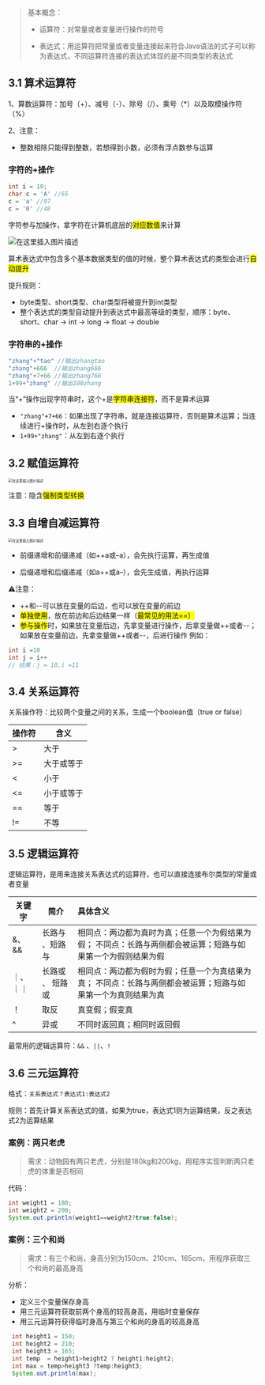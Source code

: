 > 基本概念：
> - 运算符：对常量或者变量进行操作的符号
> 
> - 表达式：用运算符把常量或者变量连接起来符合Java语法的式子可以称为表达式，不同运算符连接的表达式体现的是不同类型的表达式

## 3.1 算术运算符
1、算数运算符：加号（+）、减号（-）、除号（/）、乘号（*）以及取模操作符（%）

2、注意：
- 整数相除只能得到整数，若想得到小数，必须有浮点数参与运算

### 字符的+操作

```java
int i = 10;
char c = 'A' //65
c = 'a' //97
c = '0' //48
```
字符参与加操作，拿字符在计算机底层的<span style="background: yellow;">对应数值</span>来计算

![在这里插入图片描述](https://img-blog.csdnimg.cn/20210308164511281.png)

算术表达式中包含多个基本数据类型的值的时候，整个算术表达式的类型会进行<span style="background: yellow;">自动提升</span>

提升规则：
- byte类型、short类型、char类型将被提升到int类型
- 整个表达式的类型自动提升到表达式中最高等级的类型，顺序：byte、short、char -> int -> long -> float -> double

### 字符串的+操作

```java
"zhang"+"tao" //输出zhangtao
"zhang"+666  //输出zhang666
"zhang"+7+66 //输出zhang766
1+99+"zhang" //输出100zhang
```
当“+”操作出现字符串时，这个+是<span style="background: yellow;">字符串连接符</span>，而不是算术运算
- `"zhang"+7+66`：如果出现了字符串，就是连接运算符，否则是算术运算；当连续进行+操作时，从左到右逐个执行
- `1+99+"zhang"`：从左到右逐个执行

## 3.2 赋值运算符

<img src="https://img-blog.csdnimg.cn/20210308170457637.png?x-oss-process=image/watermark,type_ZmFuZ3poZW5naGVpdGk,shadow_10,text_aHR0cHM6Ly9ibG9nLmNzZG4ubmV0L3FxXzQ1NjUwODk5,size_16,color_FFFFFF,t_70" alt="在这里插入图片描述" style="zoom:50%;" />

注意：隐含<span style="background: yellow;">强制类型转换</span>

## 3.3 自增自减运算符

<img src="https://img-blog.csdnimg.cn/20210308170530678.png?x-oss-process=image/watermark,type_ZmFuZ3poZW5naGVpdGk,shadow_10,text_aHR0cHM6Ly9ibG9nLmNzZG4ubmV0L3FxXzQ1NjUwODk5,size_16,color_FFFFFF,t_70" alt="在这里插入图片描述" style="zoom:50%;" />


- 前缀递增和前缀递减（如++a或–a），会先执行运算，再生成值

- 后缀递增和后缀递减（如a++或a–），会先生成值，再执行运算

⚠️注意：
- ++和--可以放在变量的后边，也可以放在变量的前边
- <span style="background: yellow;">单独使用</span>，放在前边和后边结果一样（<span style="background: yellow;">最常见的用法==）
- <span style="background: yellow;">参与操作</span>时，如果放在变量后边，先拿变量进行操作，后拿变量做++或者--；如果放在变量前边，先拿变量做++或者--，后进行操作
例如：
```java
int i =10
int j = i++ 
// 结果：j = 10,i =11
```
## 3.4 关系运算符
关系操作符：比较两个变量之间的关系，生成一个boolean值（true or false）

| 操作符 | 含义       |
| ------ | ---------- |
| >      | 大于       |
| >=     | 大于或等于 |
| <      | 小于       |
| <=     | 小于或等于 |
| ==     | 等于       |
| !=     | 不等       |

## 3.5 逻辑运算符

逻辑运算符，是用来连接关系表达式的运算符，也可以直接连接布尔类型的常量或者变量

| 关键字     | 简介             | 具体含义                                                     |
| ---------- | ---------------- | :----------------------------------------------------------- |
| &、 &&  | 长路与 、短路与   | 相同点：两边都为真时为真；任意一个为假结果为假；     不同点：长路与两侧都会被运算；短路与如果第一个为假则结果为假 |
| ｜、｜｜ | 长路或  、 短路或 | 相同点：两边都为假时为假；任意一个为真结果为真；     不同点：长路与两侧都会被运算；短路与如果第一个为真则结果为真 |
| ！         | 取反             | 真变假；假变真                                               |
| ^          | 异或             | 不同时返回真；相同时返回假                                   |

最常用的逻辑运算符：`&&`	、`||`、`!`

## 3.6 三元运算符

格式：`关系表达式？表达式1:表达式2`

规则：首先计算关系表达式的值，如果为true，表达式1则为运算结果，反之表达式2为运算结果

### 案例：两只老虎

> 需求：动物园有两只老虎，分别是180kg和200kg，用程序实现判断两只老虎的体重是否相同

代码：
```java
int weight1 = 180;
int weight2 = 200;
System.out.println(weight1==weight2?true:false);
```
### 案例：三个和尚

> 需求：有三个和尚，身高分别为150cm、210cm、165cm，用程序获取三个和尚的最高身高

分析：
- 定义三个变量保存身高
- 用三元运算符获取前两个身高的较高身高，用临时变量保存
- 用三元运算符获得临时身高与第三个和尚的身高的较高身高

```java
 int height1 = 150;
 int height2 = 210;
 int height3 = 165;
 int temp  = height1>height2 ? height1:height2;
 int max = temp>height3 ?temp:height3;
 System.out.println(max);
```
